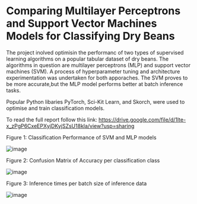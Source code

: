 # Comparing Multilayer Perceptrons and Support Vector Machines Models for Classifying Dry Beans

The project inolved optimisin the performanc of two types of supervised learning algorithms on a popular tabular dataset of dry beans. The algorithms in question are multilayer perceptrons (MLP) and support vector machines (SVM). A process of hyperparameter tuning and architecture experimentation was undertaken for both apporaches. The SVM proves to be more accurate,but the MLP model performs better at batch inference tasks.

Popular Python libaries PyTorch, Sci-Kit Learn, and Skorch, were used to optimise and train classification models.

To read the full report follow this link: https://drive.google.com/file/d/1lte-x_zPgP6CxeEPXyjDKyjSZsU18kla/view?usp=sharing

Figure 1: Classification Performance of SVM and MLP models

![image](https://github.com/JV11x/SVM_vs_MLP_Classification/assets/114994769/40c46064-bd15-4fdd-b23f-bbc2e3f9716c)

Figure 2: Confusion Matrix of Accuracy per classification class

![image](https://github.com/JV11x/SVM_vs_MLP_Classification/assets/114994769/99cf7d93-e0c2-4205-b6f5-9b3f9295550d)

Figure 3: Inference times per batch size of inference data

![image](https://github.com/JV11x/SVM_vs_MLP_Classification/assets/114994769/4928dc70-6397-49c4-bfa8-923da865ef71)
